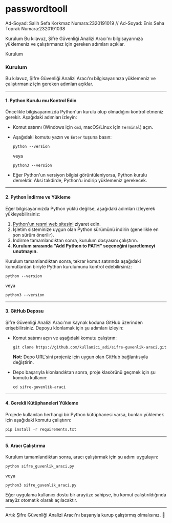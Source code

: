 # passwordtooll
Ad-Soyad: Salih Sefa Korkmaz Numara:2320191019 // Ad-Soyad: Enis Seha Toprak Numara:2320191038


Kurulum
Bu kılavuz, Şifre Güvenliği Analizi Aracı'nı bilgisayarınıza yüklemeniz ve çalıştırmanız için gereken adımları açıklar.

Kurulum
### Kurulum

Bu kılavuz, Şifre Güvenliği Analizi Aracı'nı bilgisayarınıza yüklemeniz ve çalıştırmanız için gereken adımları açıklar.

---

#### 1. Python Kurulu mu Kontrol Edin

Öncelikle bilgisayarınızda Python'un kurulu olup olmadığını kontrol etmeniz gerekir. Aşağıdaki adımları izleyin:

- Komut satırını (Windows için `cmd`, macOS/Linux için `Terminal`) açın.
- Aşağıdaki komutu yazın ve `Enter` tuşuna basın:

  ```
  python --version
  ```

  veya

  ```
  python3 --version
  ```

- Eğer Python'un versiyon bilgisi görüntüleniyorsa, Python kurulu demektir. Aksi takdirde, Python'u indirip yüklemeniz gerekecek.

---

#### 2. Python İndirme ve Yükleme

Eğer bilgisayarınızda Python yüklü değilse, aşağıdaki adımları izleyerek yükleyebilirsiniz:

1. [Python'un resmi web sitesini](https://www.python.org/downloads/) ziyaret edin.
2. İşletim sisteminize uygun olan Python sürümünü indirin (genellikle en son sürüm önerilir).
3. İndirme tamamlandıktan sonra, kurulum dosyasını çalıştırın.
4. **Kurulum sırasında "Add Python to PATH" seçeneğini işaretlemeyi unutmayın.**

Kurulum tamamlandıktan sonra, tekrar komut satırında aşağıdaki komutlardan biriyle Python kurulumunu kontrol edebilirsiniz:

  ```
  python --version
  ```

  veya

  ```
  python3 --version
  ```

---

#### 3. GitHub Deposu

Şifre Güvenliği Analizi Aracı'nın kaynak koduna GitHub üzerinden erişebilirsiniz. Depoyu klonlamak için şu adımları izleyin:

- Komut satırını açın ve aşağıdaki komutu çalıştırın:

  ```
  git clone https://github.com/kullanici_adi/sifre-guvenlik-araci.git
  ```

  **Not:** Depo URL'sini projeniz için uygun olan GitHub bağlantısıyla değiştirin.

- Depo başarıyla klonlandıktan sonra, proje klasörünü geçmek için şu komutu kullanın:

  ```
  cd sifre-guvenlik-araci
  ```

---

#### 4. Gerekli Kütüphaneleri Yükleme

Projede kullanılan herhangi bir Python kütüphanesi varsa, bunları yüklemek için aşağıdaki komutu çalıştırın:

  ```
  pip install -r requirements.txt
  ```

---

#### 5. Aracı Çalıştırma

Kurulum tamamlandıktan sonra, aracı çalıştırmak için şu adımı uygulayın:

  ```
  python sifre_guvenlik_araci.py
  ```

  veya

  ```
  python3 sifre_guvenlik_araci.py
  ```

Eğer uygulama kullanıcı dostu bir arayüze sahipse, bu komut çalıştırıldığında arayüz otomatik olarak açılacaktır.

---

Artık Şifre Güvenliği Analizi Aracı'nı başarıyla kurup çalıştırmış olmalısınız. 🎉
